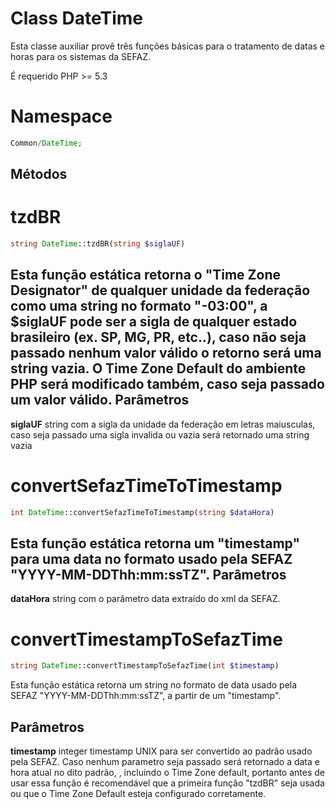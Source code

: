 Class DateTime
=============
Esta classe auxiliar provê três funções básicas para o tratamento de datas e horas para os sistemas da SEFAZ.

É requerido PHP >= 5.3

Namespace
=============
```php
Common/DateTime;
```

Métodos
----------

tzdBR
=========
```php
string DateTime::tzdBR(string $siglaUF)
```
Esta função estática retorna o "Time Zone Designator" de qualquer unidade da federação como uma string no formato "-03:00", a $siglaUF pode ser a sigla de qualquer estado brasileiro (ex. SP, MG, PR, etc..), caso não seja passado nenhum valor válido o retorno será uma string vazia.
O Time Zone Default do <b>ambiente PHP será modificado também</b>, caso seja passado um valor válido.
Parâmetros
--------
<b>siglaUF</b>
string com a sigla da unidade da federação em letras maiusculas, caso seja passado uma sigla invalida ou vazia será retornado uma string vazia 

convertSefazTimeToTimestamp
=========
```php
int DateTime::convertSefazTimeToTimestamp(string $dataHora)
```
Esta função estática retorna um "timestamp" para uma data no formato usado pela SEFAZ "YYYY-MM-DDThh:mm:ssTZ".
Parâmetros
--------
<b>dataHora</b>
string com o parâmetro data extraído do xml da SEFAZ.

convertTimestampToSefazTime
=======
```php
string DateTime::convertTimestampToSefazTime(int $timestamp)
```
Esta função estática retorna um string no formato de data usado pela SEFAZ "YYYY-MM-DDThh:mm:ssTZ", a partir de um "timestamp".

Parâmetros
--------
<b>timestamp</b>
integer timestamp UNIX para ser convertido ao padrão usado pela SEFAZ. Caso nenhum parametro seja passado será retornado a data e hora atual no dito padrão, , incluindo o Time Zone default, portanto antes de usar essa função é recomendável que a primeira função "tzdBR" seja usada ou que o Time Zone Default esteja configurado corretamente.